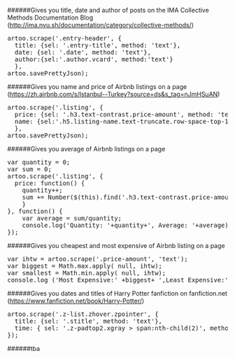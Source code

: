 ######Gives you title, date and author of posts on the IMA Collective Methods Documentation Blog
(http://ima.nyu.sh/documentation/category/collective-methods/)

<pre>
artoo.scrape('.entry-header', {
  title: {sel: '.entry-title', method: 'text'},
  date: {sel: '.date', method: 'text'},
  author:{sel:'.author.vcard', method:'text'} 
  },
artoo.savePrettyJson);
</pre>

######Gives you name and price of Airbnb listings on a page
(https://zh.airbnb.com/s/Istanbul--Turkey?source=ds&s_tag=nJmHSuAN)

<pre>
artoo.scrape('.listing', {
  price: {sel: '.h3.text-contrast.price-amount', method: 'text'},
  name: {sel:'.h5.listing-name.text-truncate.row-space-top-1', attr: 'title'}
  },
artoo.savePrettyJson);
</pre>

######Gives you average of Airbnb listings on a page

<pre>
var quantity = 0;
var sum = 0;
artoo.scrape('.listing', {
  price: function() {
    quantity++;
    sum += Number($(this).find('.h3.text-contrast.price-amount').text());
    }
}, function() {
    var average = sum/quantity;
    console.log('Quantity: '+quantity+', Average: '+average); 
});
</pre>

######Gives you cheapest and most expensive of Airbnb listing on a page

<pre>
var ihtw = artoo.scrape('.price-amount', 'text');
var biggest = Math.max.apply( null, ihtw);
var smallest = Math.min.apply( null, ihtw);
console.log ('Most Expensive:' +biggest+ ',Least Expensive:'+smallest);
</pre>

######Gives you dates and titles of Harry Potter fanfiction on fanfiction.net
(https://www.fanfiction.net/book/Harry-Potter/)

<pre>
artoo.scrape('.z-list.zhover.zpointer', {
  title: {sel: '.stitle', method: 'text'},
  time: { sel: '.z-padtop2.xgray > span:nth-child(2)', method: 'text'} 
});
</pre>

######tba
